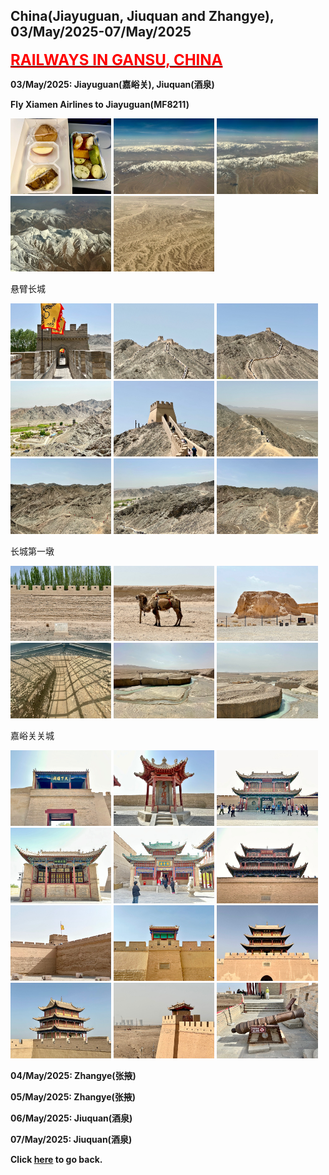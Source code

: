 ## China(Jiayuguan, Jiuquan and Zhangye), 03/May/2025-07/May/2025

**[<font color=red size=5><u>RAILWAYS IN GANSU, CHINA</u></font>](https://wqgcx.github.io/transport/20250503CN/CR/)**

**03/May/2025: Jiayuguan(嘉峪关), Jiuquan(酒泉)**

**Fly Xiamen Airlines to Jiayuguan(MF8211)**

<img src="../20250503CN_photos/IMG_8969.jpeg" width="32%">
<img src="../20250503CN_photos/IMG_8970.jpeg" width="32%">
<img src="../20250503CN_photos/IMG_8971.jpeg" width="32%">
<img src="../20250503CN_photos/IMG_8972.jpeg" width="32%">
<img src="../20250503CN_photos/IMG_8973.jpeg" width="32%">

悬臂长城

<img src="../20250503CN_photos/IMG_8974.jpeg" width="32%">
<img src="../20250503CN_photos/IMG_8976.jpeg" width="32%">
<img src="../20250503CN_photos/IMG_8977.jpeg" width="32%">
<img src="../20250503CN_photos/IMG_8980.jpeg" width="32%">
<img src="../20250503CN_photos/IMG_8982.jpeg" width="32%">
<img src="../20250503CN_photos/IMG_8983.jpeg" width="32%">
<img src="../20250503CN_photos/IMG_8984.jpeg" width="32%">
<img src="../20250503CN_photos/IMG_8985.jpeg" width="32%">
<img src="../20250503CN_photos/IMG_8986.jpeg" width="32%">

长城第一墩

<img src="../20250503CN_photos/IMG_8990.jpeg" width="32%">
<img src="../20250503CN_photos/IMG_8991.jpeg" width="32%">
<img src="../20250503CN_photos/IMG_8993.jpeg" width="32%">
<img src="../20250503CN_photos/IMG_8998.jpeg" width="32%">
<img src="../20250503CN_photos/IMG_9003.jpeg" width="32%">
<img src="../20250503CN_photos/IMG_9004.jpeg" width="32%">

嘉峪关关城

<img src="../20250503CN_photos/IMG_9010.jpeg" width="32%">
<img src="../20250503CN_photos/IMG_9013.jpeg" width="32%">
<img src="../20250503CN_photos/IMG_9016.jpeg" width="32%">
<img src="../20250503CN_photos/IMG_9022.jpeg" width="32%">
<img src="../20250503CN_photos/IMG_9023.jpeg" width="32%">
<img src="../20250503CN_photos/IMG_9030.jpeg" width="32%">
<img src="../20250503CN_photos/IMG_9032.jpeg" width="32%">
<img src="../20250503CN_photos/IMG_9036.jpeg" width="32%">
<img src="../20250503CN_photos/IMG_9039.jpeg" width="32%">
<img src="../20250503CN_photos/IMG_9042.jpeg" width="32%">
<img src="../20250503CN_photos/IMG_9045.jpeg" width="32%">
<img src="../20250503CN_photos/IMG_9046.jpeg" width="32%">

**04/May/2025: Zhangye(张掖)**

**05/May/2025: Zhangye(张掖)**

**06/May/2025: Jiuquan(酒泉)**

**07/May/2025: Jiuquan(酒泉)**

**Click [here](https://wqgcx.github.io/transport/) to go back.**
